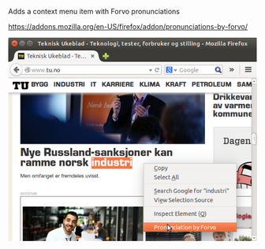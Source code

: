 Adds a context menu item with Forvo pronunciations

https://addons.mozilla.org/en-US/firefox/addon/pronunciations-by-forvo/ 

![Pronunciations by Forvo addon](https://raw.githubusercontent.com/DmitrySandalov/forvo-addon/master/screenshot.png "Pronunciations by Forvo addon")
